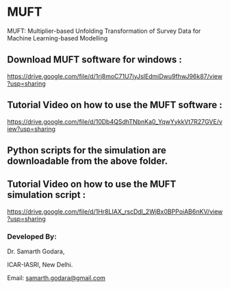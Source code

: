# MUFT

MUFT: Multiplier-based Unfolding Transformation of Survey Data for Machine Learning-based Modelling

## Download MUFT software for windows :

https://drive.google.com/file/d/1rj8moC71U7jyJsIEdmiDwu9fhwJ96k87/view?usp=sharing 

## Tutorial Video on how to use the MUFT software :

https://drive.google.com/file/d/10Db4QSdhTNbnKa0_YqwYykkVt7R27GVE/view?usp=sharing

## Python scripts for the simulation are downloadable from the above folder.

## Tutorial Video on how to use the MUFT simulation script :

https://drive.google.com/file/d/1Hr8LIAX_rscDdl_2WjBx0BPPoiAB6nKV/view?usp=sharing

### Developed By:
Dr. Samarth Godara,

ICAR-IASRI, New Delhi.

Email: samarth.godara@gmail.com
